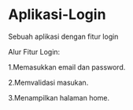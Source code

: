 # Aplikasi-Login
Sebuah aplikasi dengan fitur login

Alur Fitur Login:

  1.Memasukkan email dan password.
  
  2.Memvalidasi masukan.
  
  3.Menampilkan halaman home.
